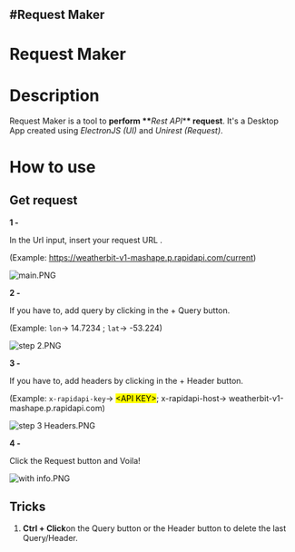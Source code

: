 
#Request Maker
---

# Request Maker

# Description

Request Maker is a tool to **perform \*\***_Rest API_\***\* request**. It's a Desktop App created using _ElectronJS (UI)_ and _Unirest (Request)_.

# How to use

## Get request

**1 -**

In the Url input, insert your request URL .

(Example: <https://weatherbit-v1-mashape.p.rapidapi.com/current>)

![main.PNG](https://i.imgur.com/cnCiBfy.png)

**2 -**

If you have to, add query by clicking in the + Query button.

(Example: `lon`→ 14.7234 ; `lat`→ -53.224)

![step 2.PNG](https://i.imgur.com/9rMMBvW.png)

**3 -**

If you have to, add headers by clicking in the + Header button.

(Example: `x-rapidapi-key`→ <mark>&lt;API KEY></mark>; x-rapidapi-host→ weatherbit-v1-mashape.p.rapidapi.com)

![step 3 Headers.PNG](https://i.imgur.com/hHaQiwG.png)

**4 -**

Click the Request button and Voila!

![with info.PNG](https://i.imgur.com/iT4rvZY.png)

## Tricks
1. **Ctrl + Click**on the Query button or the Header button to delete the last Query/Header.

          
